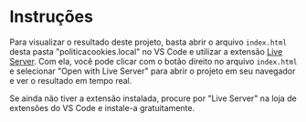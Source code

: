 # Instruções

Para visualizar o resultado deste projeto, basta abrir o arquivo `index.html` desta pasta "politicacookies.local" no VS Code e utilizar a extensão [Live Server](https://marketplace.visualstudio.com/items?itemName=ritwickdey.LiveServer). Com ela, você pode clicar com o botão direito no arquivo `index.html` e selecionar "Open with Live Server" para abrir o projeto em seu navegador e ver o resultado em tempo real.

Se ainda não tiver a extensão instalada, procure por "Live Server" na loja de extensões do VS Code e instale-a gratuitamente.
